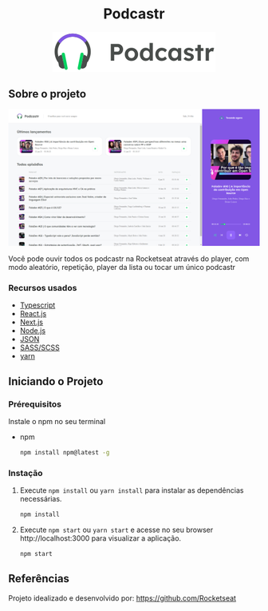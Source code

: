  <h1 align="center">Podcastr</h1>

<p align="center">
  <a href="https://github.com/othneildrew/Best-README-Template">
    <img src="public/logo.svg" alt="Logo Podcastr" width="" height="">
  </a>
</p>

<!-- ABOUT THE PROJECT -->
## Sobre o projeto

<p align="center">
    <img src="public/screenshot-podcastr.PNG" alt="Screenshot Podcastr">
</p>

Você pode ouvir todos os podcastr na Rocketseat através do player, com modo aleatório, repetição, player da lista ou tocar um único podcastr

### Recursos usados

* [Typescript](https://www.typescriptlang.org/)
* [React.js](https://pt-br.reactjs.org/)
* [Next.js](https://nextjs.org/)
* [Node.js](https://nodejs.org/en/)
* [JSON](https://www.json.org/json-en.html)
* [SASS/SCSS](https://sass-lang.com/documentation/syntax)
* [yarn](https://yarnpkg.com/)


## Iniciando o Projeto

### Prérequisitos

Instale o npm no seu terminal
* npm
  ```sh
  npm install npm@latest -g
  ```

### Instação

1. Execute ``` npm install ``` ou ``` yarn install ``` para instalar as dependências necessárias.
   ```sh
   npm install
   ```
2. Execute ``` npm start ``` ou ``` yarn start ``` e acesse no seu browser http://localhost:3000 para visualizar a aplicação.
   ```sh
   npm start
   ```

## Referências

Projeto idealizado e desenvolvido por: https://github.com/Rocketseat

